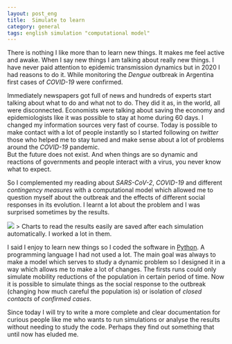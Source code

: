 ```yaml
---
layout: post_eng
title:  Simulate to learn
category: general
tags: english simulation "computational model"
---
```

There is nothing I like more than to learn new things. It makes me feel active and awake. When I say new things
I am talking about really new things. I have never paid attention to epidemic transmission dynamics but in 2020
I had reasons to do it. While monitoring the *Dengue* outbreak in Argentina first cases of *COVID-19* were
confirmed.  


Immediately newspapers got full of news and hundreds of experts start talking about what to do and what not to
do. They did it as, in the world, all were disconnected. Economists were talking about saving the economy and
epidemiologists like it was possible to stay at home during 60 days. I changed my information sources very fast
of course. Today is possible to make contact with a lot of people instantly so I started following on *twitter*  
those who helped me to stay tuned and make sense about a lot of problems around the *COVID-19* pandemic.  
But the future does not exist. And when things are so dynamic and reactions of governments and people interact
with a virus, you never know what to expect.  


So I complemented my reading about *SARS-CoV-2*, *COVID-19* and different *contingency measures* with a
computational model which allowed me to question myself about the outbreak and the effects of different 
social responses in its evolution. I learnt a lot about the problem and I was surprised sometimes by the 
results.

<img class="red" src="/SETM/assets/img/2020-09-12-Simular-para-aprender.png" />
> Charts to read the results easily are saved after each simulation automatically. I worked a lot in them.

I said I enjoy to learn new things so I coded the software in [Python](https://www.python.org). A programming
language I had not used a lot. The main goal was always to make a model which serves to study a dynamic problem
so I designed it in a way which allows me to make a lot of changes. The firsts runs could only simulate
mobility reductions of the population in certain period of time. Now it is possible to simulate things as
the social response to the outbreak (changing how much careful the population is) or isolation of *closed
contacts* of *confirmed cases*.  


Since today I will try to write a more complete and clear documentation for curious people like me who wants
to run simulations or analyse the results without needing to study the code. Perhaps they find out something
that until now has eluded me.